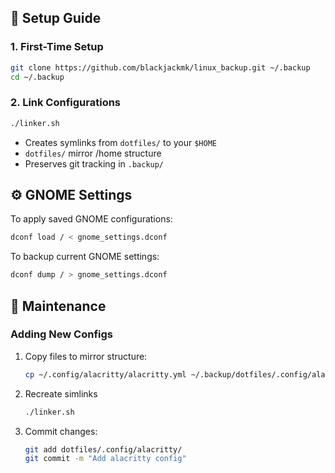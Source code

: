 ## 🚀 Setup Guide

### 1. First-Time Setup
```bash
git clone https://github.com/blackjackmk/linux_backup.git ~/.backup
cd ~/.backup
```

### 2. Link Configurations
```bash
./linker.sh
```
- Creates symlinks from `dotfiles/` to your `$HOME`
- `dotfiles/` mirror /home structure
- Preserves git tracking in `.backup/`



## ⚙️ GNOME Settings
To apply saved GNOME configurations:
```bash
dconf load / < gnome_settings.dconf
```

To backup current GNOME settings:
```bash
dconf dump / > gnome_settings.dconf
```

## 🔄 Maintenance
### Adding New Configs
1. Copy files to mirror structure:
   ```bash
   cp ~/.config/alacritty/alacritty.yml ~/.backup/dotfiles/.config/alacritty/
   ```
2. Recreate simlinks
	```bash
	./linker.sh
	```
2. Commit changes:
   ```bash
   git add dotfiles/.config/alacritty/
   git commit -m "Add alacritty config"
   ```
